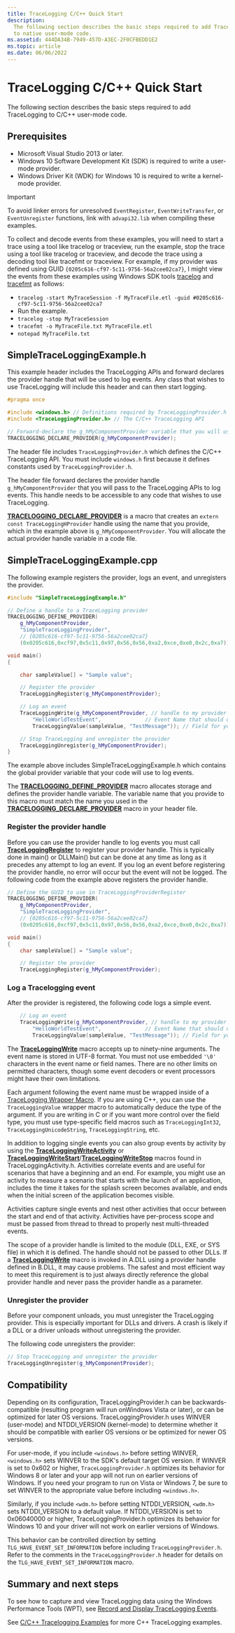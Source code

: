 ```yaml
---
title: TraceLogging C/C++ Quick Start
description:
  The following section describes the basic steps required to add TraceLogging
  to native user-mode code.
ms.assetid: 444DA34B-7949-457D-A3EC-2F0CFBEDD1E2
ms.topic: article
ms.date: 06/06/2022
---
```


# TraceLogging C/C++ Quick Start

The following section describes the basic steps required to add TraceLogging to
C/C++ user-mode code.

## Prerequisites

- Microsoft Visual Studio 2013 or later.
- Windows 10 Software Development Kit (SDK) is required to write a user-mode
  provider.
- Windows Driver Kit (WDK) for Windows 10 is required to write a kernel-mode
  provider.

> [!IMPORTANT]
> To avoid linker errors for unresolved `EventRegister`,
> `EventWriteTransfer`, or `EventUnregister` functions, link with `advapi32.lib`
> when compiling these examples.

To collect and decode events from these examples, you will need to start a trace
using a tool like tracelog or traceview, run the example, stop the trace using a
tool like tracelog or traceview, and decode the trace using a decoding tool like
tracefmt or traceview. For example, if my provider was defined using GUID
`{0205c616-cf97-5c11-9756-56a2cee02ca7}`, I might view the events from these
examples using Windows SDK tools
[tracelog](/windows-hardware/drivers/devtest/tracelog) and
[tracefmt](/windows-hardware/drivers/devtest/tracefmt) as follows:

- `tracelog -start MyTraceSession -f MyTraceFile.etl -guid #0205c616-cf97-5c11-9756-56a2cee02ca7`
- Run the example.
- `tracelog -stop MyTraceSession`
- `tracefmt -o MyTraceFile.txt MyTraceFile.etl`
- `notepad MyTraceFile.txt`

## SimpleTraceLoggingExample.h

This example header includes the TraceLogging APIs and forward declares the
provider handle that will be used to log events. Any class that wishes to use
TraceLogging will include this header and can then start logging.

```C++
#pragma once

#include <windows.h> // Definitions required by TraceLoggingProvider.h
#include <TraceLoggingProvider.h> // The C/C++ TraceLogging API

// Forward-declare the g_hMyComponentProvider variable that you will use for tracing in this component
TRACELOGGING_DECLARE_PROVIDER(g_hMyComponentProvider);

```

The header file includes `TraceLoggingProvider.h` which defines the C/C++
TraceLogging API. You must include `windows.h` first because it defines
constants used by `TraceLoggingProvider.h`.

The header file forward declares the provider handle `g_hMyComponentProvider`
that you will pass to the TraceLogging APIs to log events. This handle needs to
be accessible to any code that wishes to use TraceLogging.

[**TRACELOGGING_DECLARE_PROVIDER**](/windows/desktop/api/traceloggingprovider/nf-traceloggingprovider-tracelogging_declare_provider)
is a macro that creates an `extern const TraceLoggingHProvider` handle using the
name that you provide, which in the example above is `g_hMyComponentProvider`.
You will allocate the actual provider handle variable in a code file.

## SimpleTraceLoggingExample.cpp

The following example registers the provider, logs an event, and unregisters the
provider.

```C++
#include "SimpleTraceLoggingExample.h"

// Define a handle to a TraceLogging provider
TRACELOGGING_DEFINE_PROVIDER(
    g_hMyComponentProvider,
    "SimpleTraceLoggingProvider",
    // {0205c616-cf97-5c11-9756-56a2cee02ca7}
    (0x0205c616,0xcf97,0x5c11,0x97,0x56,0x56,0xa2,0xce,0xe0,0x2c,0xa7));

void main()
{

    char sampleValue[] = "Sample value";

    // Register the provider
    TraceLoggingRegister(g_hMyComponentProvider);

    // Log an event
    TraceLoggingWrite(g_hMyComponentProvider, // handle to my provider
        "HelloWorldTestEvent",              // Event Name that should uniquely identify your event.
        TraceLoggingValue(sampleValue, "TestMessage")); // Field for your event in the form of (value, field name).

    // Stop TraceLogging and unregister the provider
    TraceLoggingUnregister(g_hMyComponentProvider);
}
```

The example above includes SimpleTraceLoggingExample.h which contains the global
provider variable that your code will use to log events.

The
[**TRACELOGGING_DEFINE_PROVIDER**](/windows/desktop/api/traceloggingprovider/nf-traceloggingprovider-tracelogging_define_provider)
macro allocates storage and defines the provider handle variable. The variable
name that you provide to this macro must match the name you used in the
[**TRACELOGGING_DECLARE_PROVIDER**](/windows/desktop/api/traceloggingprovider/nf-traceloggingprovider-tracelogging_declare_provider)
macro in your header file.

### Register the provider handle

Before you can use the provider handle to log events you must call
[**TraceLoggingRegister**](/windows/desktop/api/traceloggingprovider/nf-traceloggingprovider-traceloggingregister)
to register your provider handle. This is typically done in main() or DLLMain()
but can be done at any time as long as it precedes any attempt to log an event.
If you log an event before registering the provider handle, no error will occur
but the event will not be logged. The following code from the example above
registers the provider handle.

```C++
// Define the GUID to use in TraceLoggingProviderRegister
TRACELOGGING_DEFINE_PROVIDER(
    g_hMyComponentProvider,
    "SimpleTraceLoggingProvider",
    // {0205c616-cf97-5c11-9756-56a2cee02ca7}
    (0x0205c616,0xcf97,0x5c11,0x97,0x56,0x56,0xa2,0xce,0xe0,0x2c,0xa7));

void main()
{
    char sampleValue[] = "Sample value";

    // Register the provider
    TraceLoggingRegister(g_hMyComponentProvider);
```

### Log a Tracelogging event

After the provider is registered, the following code logs a simple event.

```C++
    // Log an event
    TraceLoggingWrite(g_hMyComponentProvider, // handle to my provider
        "HelloWorldTestEvent",              // Event Name that should uniquely identify your event.
        TraceLoggingValue(sampleValue, "TestMessage")); // Field for your event in the form of (value, field name).
```

The
[**TraceLoggingWrite**](/windows/desktop/api/traceloggingprovider/nf-traceloggingprovider-traceloggingwrite)
macro accepts up to ninety-nine arguments. The event name is stored in UTF-8
format. You must not use embedded `'\0'` characters in the event name or field
names. There are no other limits on permitted characters, though some event
decoders or event processors might have their own limitations.

Each argument following the event name must be wrapped inside of a
[TraceLogging Wrapper Macro](tracelogging-wrapper-macros.md). If you are using
C++, you can use the `TraceLoggingValue` wrapper macro to automatically deduce
the type of the argument. If you are writing in C or if you want more control
over the field type, you must use type-specific field macros such as
`TraceLoggingInt32`, `TraceLoggingUnicodeString`, `TraceLoggingString`, etc.

In addition to logging single events you can also group events by activity by
using the
[**TraceLoggingWriteActivity**](/windows/desktop/api/traceloggingprovider/nf-traceloggingprovider-traceloggingwriteactivity)
or
[**TraceLoggingWriteStart**](/windows/desktop/api/traceloggingactivity/nf-traceloggingactivity-traceloggingwritestart)/[**TraceLoggingWriteStop**](/windows/desktop/api/traceloggingactivity/nf-traceloggingactivity-traceloggingwritestop)
macros found in TraceLoggingActivity.h. Activities correlate events and are
useful for scenarios that have a beginning and an end. For example, you might
use an activity to measure a scenario that starts with the launch of an
application, includes the time it takes for the splash screen becomes available,
and ends when the initial screen of the application becomes visible.

Activities capture single events and nest other activities that occur between
the start and end of that activity. Activities have per-process scope and must
be passed from thread to thread to properly nest multi-threaded events.

The scope of a provider handle is limited to the module (DLL, EXE, or SYS file)
in which it is defined. The handle should not be passed to other DLLs. If a
[**TraceLoggingWrite**](/windows/desktop/api/traceloggingprovider/nf-traceloggingprovider-traceloggingwrite)
macro is invoked in A.DLL using a provider handle defined in B.DLL, it may cause
problems. The safest and most efficient way to meet this requirement is to just
always directly reference the global provider handle and never pass the provider
handle as a parameter.

### Unregister the provider

Before your component unloads, you must unregister the TraceLogging provider.
This is especially important for DLLs and drivers. A crash is likely if a DLL or
a driver unloads without unregistering the provider.

The following code unregisters the provider:

```C++
// Stop TraceLogging and unregister the provider
TraceLoggingUnregister(g_hMyComponentProvider);
```

## Compatibility

Depending on its configuration, TraceLoggingProvider.h can be
backwards-compatible (resulting program will run onWindows Vista or later), or
can be optimized for later OS versions. TraceLoggingProvider.h uses WINVER
(user-mode) and NTDDI_VERSION (kernel-mode) to determine whether it should be
compatible with earlier OS versions or be optimized for newer OS versions.

For user-mode, if you include `<windows.h>` before setting WINVER, `<windows.h>`
sets WINVER to the SDK's default target OS version. If WINVER is set to 0x602 or
higher, `TraceLoggingProvider.h` optimizes its behavior for Windows 8 or later
and your app will not run on earlier versions of Windows. If you need your
program to run on Vista or Windows 7, be sure to set WINVER to the appropriate
value before including `<windows.h>`.

Similarly, if you include `<wdm.h>` before setting NTDDI_VERSION, `<wdm.h>` sets
NTDDI_VERSION to a default value. If NTDDI_VERSION is set to 0x06040000 or
higher, TraceLoggingProvider.h optimizes its behavior for Windows 10 and your
driver will not work on earlier versions of Windows.

This behavior can be controlled direction by setting
`TLG_HAVE_EVENT_SET_INFORMATION` before including `TraceLoggingProvider.h`.
Refer to the comments in the `TraceLoggingProvider.h` header for details on the
`TLG_HAVE_EVENT_SET_INFORMATION` macro.

## Summary and next steps

To see how to capture and view TraceLogging data using the Windows Performance
Tools (WPT), see
[Record and Display TraceLogging Events](tracelogging-record-and-display-tracelogging-events.md).

See [C/C++ Tracelogging Examples](tracelogging-c-cpp-tracelogging-examples.md)
for more C++ TraceLogging examples.
